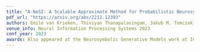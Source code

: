 ```yaml
---
title: "A-NeSI: A Scalable Approximate Method for Probabilistic Neurosymbolic Inference"
pdf_url: "https://arxiv.org/abs/2212.12393"
authors: Emile van Krieken, Thiviyan Thanapalasingam, Jakub M. Tomczak, Frank van Harmelen, Annette ten Teije
venue_info: Neural Information Processing Systems 2023
conf_year: 2023
awards: Also appeared at the Neurosymbolic Generative Models work at ICLR 2023
---
```

